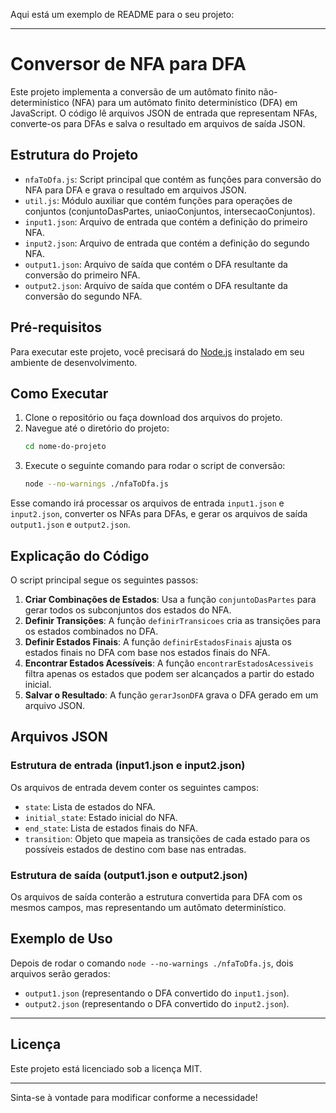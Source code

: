 Aqui está um exemplo de README para o seu projeto:

---

# Conversor de NFA para DFA

Este projeto implementa a conversão de um autômato finito não-determinístico (NFA) para um autômato finito determinístico (DFA) em JavaScript. O código lê arquivos JSON de entrada que representam NFAs, converte-os para DFAs e salva o resultado em arquivos de saída JSON.

## Estrutura do Projeto

- `nfaToDfa.js`: Script principal que contém as funções para conversão do NFA para DFA e grava o resultado em arquivos JSON.
- `util.js`: Módulo auxiliar que contém funções para operações de conjuntos (conjuntoDasPartes, uniaoConjuntos, intersecaoConjuntos).
- `input1.json`: Arquivo de entrada que contém a definição do primeiro NFA.
- `input2.json`: Arquivo de entrada que contém a definição do segundo NFA.
- `output1.json`: Arquivo de saída que contém o DFA resultante da conversão do primeiro NFA.
- `output2.json`: Arquivo de saída que contém o DFA resultante da conversão do segundo NFA.

## Pré-requisitos

Para executar este projeto, você precisará do [Node.js](https://nodejs.org/) instalado em seu ambiente de desenvolvimento.

## Como Executar

1. Clone o repositório ou faça download dos arquivos do projeto.
2. Navegue até o diretório do projeto:
   ```bash
   cd nome-do-projeto
   ```
3. Execute o seguinte comando para rodar o script de conversão:
   ```bash
   node --no-warnings ./nfaToDfa.js
   ```

Esse comando irá processar os arquivos de entrada `input1.json` e `input2.json`, converter os NFAs para DFAs, e gerar os arquivos de saída `output1.json` e `output2.json`.

## Explicação do Código

O script principal segue os seguintes passos:

1. **Criar Combinações de Estados**: Usa a função `conjuntoDasPartes` para gerar todos os subconjuntos dos estados do NFA.
2. **Definir Transições**: A função `definirTransicoes` cria as transições para os estados combinados no DFA.
3. **Definir Estados Finais**: A função `definirEstadosFinais` ajusta os estados finais no DFA com base nos estados finais do NFA.
4. **Encontrar Estados Acessíveis**: A função `encontrarEstadosAcessiveis` filtra apenas os estados que podem ser alcançados a partir do estado inicial.
5. **Salvar o Resultado**: A função `gerarJsonDFA` grava o DFA gerado em um arquivo JSON.

## Arquivos JSON

### Estrutura de entrada (input1.json e input2.json)
Os arquivos de entrada devem conter os seguintes campos:

- `state`: Lista de estados do NFA.
- `initial_state`: Estado inicial do NFA.
- `end_state`: Lista de estados finais do NFA.
- `transition`: Objeto que mapeia as transições de cada estado para os possíveis estados de destino com base nas entradas.

### Estrutura de saída (output1.json e output2.json)
Os arquivos de saída conterão a estrutura convertida para DFA com os mesmos campos, mas representando um autômato determinístico.

## Exemplo de Uso

Depois de rodar o comando `node --no-warnings ./nfaToDfa.js`, dois arquivos serão gerados:

- `output1.json` (representando o DFA convertido do `input1.json`).
- `output2.json` (representando o DFA convertido do `input2.json`).

---

## Licença

Este projeto está licenciado sob a licença MIT.

---

Sinta-se à vontade para modificar conforme a necessidade!
